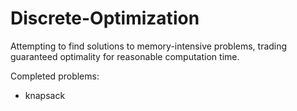 # Discrete-Optimization
Attempting to find solutions to memory-intensive problems, trading guaranteed optimality for reasonable computation time.

Completed problems:
- knapsack
